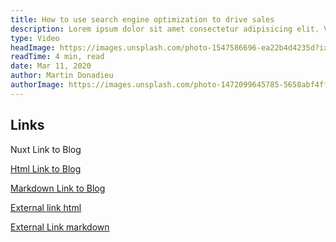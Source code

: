 ```yaml
---
title: How to use search engine optimization to drive sales
description: Lorem ipsum dolor sit amet consectetur adipisicing elit. Velit facilis asperiores porro quaerat doloribus, eveniet dolore. Adipisci tempora aut inventore optio animi., tempore temporibus quo laudantium.
type: Video
headImage: https://images.unsplash.com/photo-1547586696-ea22b4d4235d?ixlib=rb-1.2.1&ixqx=CnAyrLP8AU&ixid=eyJhcHBfaWQiOjEyMDd9&auto=format&fit=crop&w=1679&q=80
readTime: 4 min, read
date: Mar 11, 2020
author: Martin Donadieu
authorImage: https://images.unsplash.com/photo-1472099645785-5658abf4ff4e?ixlib=rb-1.2.1&ixqx=CnAyrLP8AU&ixid=eyJhcHBfaWQiOjEyMDd9&auto=format&fit=facearea&facepad=2&w=256&h=256&q=80
---
```


## Links

<nuxt-link to="/articles">Nuxt Link to Blog</nuxt-link>

<a href="/articles">Html Link to Blog</a>

[Markdown Link to Blog](/articles)

<a href="https://nuxtjs.org">External link html</a>

[External Link markdown](https://nuxtjs.org)
